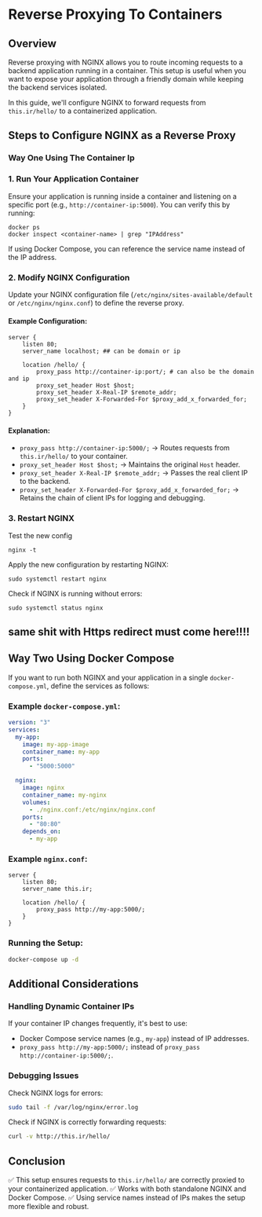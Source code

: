 # Reverse Proxying To Containers

## Overview

Reverse proxying with NGINX allows you to route incoming requests to a backend application running in a container. This setup is useful when you want to expose your application through a friendly domain while keeping the backend services isolated.

In this guide, we'll configure NGINX to forward requests from `this.ir/hello/` to a containerized application.

## Steps to Configure NGINX as a Reverse Proxy 

### Way One Using The Container Ip

### 1. Run Your Application Container

Ensure your application is running inside a container and listening on a specific port (e.g., `http://container-ip:5000`). You can verify this by running:

```
docker ps
docker inspect <container-name> | grep "IPAddress"
```

If using Docker Compose, you can reference the service name instead of the IP address.

### 2. Modify NGINX Configuration

Update your NGINX configuration file (`/etc/nginx/sites-available/default` or `/etc/nginx/nginx.conf`) to define the reverse proxy.

#### Example Configuration:

```
server {
    listen 80;
    server_name localhost; ## can be domain or ip

    location /hello/ {
        proxy_pass http://container-ip:port/; # can also be the domain and ip
        proxy_set_header Host $host;
        proxy_set_header X-Real-IP $remote_addr;
        proxy_set_header X-Forwarded-For $proxy_add_x_forwarded_for;
    }
}
```

#### Explanation:
- `proxy_pass http://container-ip:5000/;` → Routes requests from `this.ir/hello/` to your container.
- `proxy_set_header Host $host;` → Maintains the original `Host` header.
- `proxy_set_header X-Real-IP $remote_addr;` → Passes the real client IP to the backend.
- `proxy_set_header X-Forwarded-For $proxy_add_x_forwarded_for;` → Retains the chain of client IPs for logging and debugging.

### 3. Restart NGINX

Test the new config 

```
nginx -t
```

Apply the new configuration by restarting NGINX:

```
sudo systemctl restart nginx
```

Check if NGINX is running without errors:

```
sudo systemctl status nginx
```

## same shit with Https redirect must come here!!!!


## Way Two Using Docker Compose

If you want to run both NGINX and your application in a single `docker-compose.yml`, define the services as follows:

### Example `docker-compose.yml`:

```yaml
version: "3"
services:
  my-app:
    image: my-app-image
    container_name: my-app
    ports:
      - "5000:5000"

  nginx:
    image: nginx
    container_name: my-nginx
    volumes:
      - ./nginx.conf:/etc/nginx/nginx.conf
    ports:
      - "80:80"
    depends_on:
      - my-app
```

### Example `nginx.conf`:

```nginx
server {
    listen 80;
    server_name this.ir;

    location /hello/ {
        proxy_pass http://my-app:5000/;
    }
}
```

### Running the Setup:

```sh
docker-compose up -d
```

## Additional Considerations

### Handling Dynamic Container IPs

If your container IP changes frequently, it's best to use:
- Docker Compose service names (e.g., `my-app`) instead of IP addresses.
- `proxy_pass http://my-app:5000/;` instead of `proxy_pass http://container-ip:5000/;`.

### Debugging Issues

Check NGINX logs for errors:

```sh
sudo tail -f /var/log/nginx/error.log
```

Check if NGINX is correctly forwarding requests:

```sh
curl -v http://this.ir/hello/
```

## Conclusion

✅ This setup ensures requests to `this.ir/hello/` are correctly proxied to your containerized application.
✅ Works with both standalone NGINX and Docker Compose.
✅ Using service names instead of IPs makes the setup more flexible and robust.
